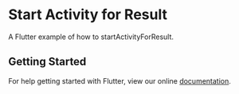 # Start Activity for Result

A Flutter example of how to startActivityForResult.

## Getting Started

For help getting started with Flutter, view our online
[documentation](https://flutter.io/).
